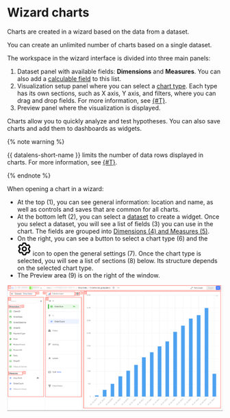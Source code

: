 # Wizard charts


Charts are created in a wizard based on the data from a dataset.


You can create an unlimited number of charts based on a single dataset.

The workspace in the wizard interface is divided into three main panels:

1. Dataset panel with available fields: **Dimensions** and **Measures**. You can also add a [calculable field](../calculations/index.md) to this list.
1. Visualization setup panel where you can select a [chart type](../../visualization-ref/index.md). Each type has its own sections, such as X axis, Y axis, and filters, where you can drag and drop fields. For more information, see [{#T}](settings.md).
1. Preview panel where the visualization is displayed.

Charts allow you to quickly analyze and test hypotheses. You can also save charts and add them to dashboards as widgets.

{% note warning %}

{{ datalens-short-name }} limits the number of data rows displayed in charts. For more information, see [{#T}](../limits.md).

{% endnote %}

When opening a chart in a wizard:

* At the top (1), you can see general information: location and name, as well as controls and saves that are common for all charts.
* At the bottom left (2), you can select a [dataset](../dataset/index.md) to create a widget. Once you select a dataset, you will see a list of fields (3) you can use in the chart. The fields are grouped into [Dimensions (4) and Measures (5)](../dataset/data-model.md#field).
* On the right, you can see a button to select a chart type (6) and the ![image](../../../_assets/console-icons/gear.svg) icon to open the general settings (7). Once the chart type is selected, you will see a list of sections (8) below. Its structure depends on the selected chart type.
* The Preview area (9) is on the right of the window.

![image](../../../_assets/datalens/concepts/widget.png)